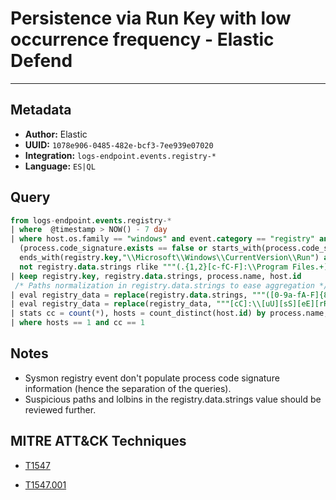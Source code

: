 # Persistence via Run Key with low occurrence frequency - Elastic Defend

---

## Metadata

- **Author:** Elastic
- **UUID:** `1078e906-0485-482e-bcf3-7ee939e07020`
- **Integration:** `logs-endpoint.events.registry-*`
- **Language:** `ES|QL`

## Query

```sql
from logs-endpoint.events.registry-*
| where  @timestamp > NOW() - 7 day 
| where host.os.family == "windows" and event.category == "registry" and event.action == "modification" and 
  (process.code_signature.exists == false or starts_with(process.code_signature.subject_name, "Microsoft")) and 
  ends_with(registry.key,"\\Microsoft\\Windows\\CurrentVersion\\Run") and 
  not registry.data.strings rlike """(.{1,2}[c-fC-F]:\\Program Files.+)|([c-fC-F]:\\Program Files.+)|(.{1,2}[c-fC-F]:\\WINDOWS\\System32\\DriverStore\\FileRepository\\.+)"""
| keep registry.key, registry.data.strings, process.name, host.id
 /* Paths normalization in registry.data.strings to ease aggregation */
| eval registry_data = replace(registry.data.strings, """([0-9a-fA-F]{8}-[0-9a-fA-F]{4}-[0-9a-fA-F]{4}-[0-9a-fA-F]{4}-[0-9a-fA-F]{12}|ns[a-z][A-Z0-9]{3,4}\.tmp|DX[A-Z0-9]{3,4}\.tmp|7z[A-Z0-9]{3,5}\.tmp|[0-9\.\-\_]{3,})""", "")
| eval registry_data = replace(registry_data, """[cC]:\\[uU][sS][eE][rR][sS]\\[a-zA-Z0-9ñ\.\-\_\$~ ]+\\""", "C:\\\\users\\\\user\\\\")
| stats cc = count(*), hosts = count_distinct(host.id) by process.name, registry_data
| where hosts == 1 and cc == 1
```

## Notes

- Sysmon registry event don't populate process code signature information (hence the separation of the queries).
- Suspicious paths and lolbins in the registry.data.strings value should be reviewed further.
## MITRE ATT&CK Techniques

- [T1547](https://attack.mitre.org/techniques//T1547)

- [T1547.001](https://attack.mitre.org/techniques//T1547/001)
